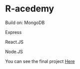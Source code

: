 # R-acedemy





Build on:
MongoDB

Express

React.JS

Node.JS


You can see the final project  [Here](https://r-acedmy-.herokuapp.com/ "Here")  